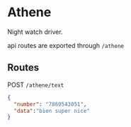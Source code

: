 # Athene

Night watch driver.

api routes are exported through `/athene`

## Routes

POST `/athene/text`
```json
{
  "number": "7869543051",
  "data":"bien super nice"
}
```